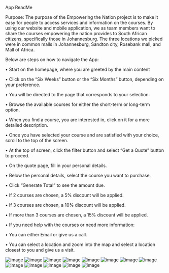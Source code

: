 App ReadMe

Purpose:
The purpose of the Empowering the Nation project is to make it easy for people to access services and information on the courses. By using our website and mobile application, we as team members want to share the courses empowering the nation provides to South African citizens, specifically those in Johannesburg. The three locations we picked were in common malls in Johannesburg, Sandton city, Rosebank mall, and Mall of Africa.

Below are steps on how to navigate the App:

•	Start on the homepage, where you are greeted by the main content

•	Click on the “Six Weeks” button or the “Six Months” button, depending on your preference.

•	You will be directed to the page that corresponds to your selection.

•	Browse the available courses for either the short-term or long-term option.

•	When you find a course, you are interested in, click on it for a more detailed description.

•	Once you have selected your course and are satisfied with your choice, scroll to the top of the screen.

•	At the top of screen, click the filter button and select “Get a Quote” button to proceed.

•	On the quote page, fill in your personal details.

•	Below the personal details, select the course you want to purchase.

•	Click “Generate Total” to see the amount due.

•	If 2 courses are chosen, a 5% discount will be applied.

•	If 3 courses are chosen, a 10% discount will be applied.

•	If more than 3 courses are chosen, a 15% discount will be applied.

•	If you need help with the courses or need more information:

•	You can either Email or give us a call. 

•	You can select a location and zoom into the map and select a location closest to you and give us a visit. 

![image](https://github.com/user-attachments/assets/531e43a6-9fc6-47f7-8c03-8b88f6071c6d)
![image](https://github.com/user-attachments/assets/04952a9e-f314-49fa-8c3b-668b6d913b74)
![image](https://github.com/user-attachments/assets/8ba1e158-ad1d-43d4-b520-6bea8371025b)
![image](https://github.com/user-attachments/assets/398b200d-abdd-44f1-ba63-7f57a1eaf461)
![image](https://github.com/user-attachments/assets/8cc0a933-8eac-40a9-b011-e8ed1d7adc96)
![image](https://github.com/user-attachments/assets/63c020cb-f8cf-47e0-91ca-c6e18b3b4177)
![image](https://github.com/user-attachments/assets/c7a1a2b7-4d8b-4f2d-a655-b6567895bcbf)
![image](https://github.com/user-attachments/assets/43216428-55ed-410b-8758-83512634a2e4)
![image](https://github.com/user-attachments/assets/068c581d-fb7c-4762-a012-6e17b97711c9)
![image](https://github.com/user-attachments/assets/7c311105-ccae-4fdf-a732-f5e2a90856f5)
![image](https://github.com/user-attachments/assets/fec717f8-9fad-4820-899a-47057730feb3)
![image](https://github.com/user-attachments/assets/36abb66c-afb1-4199-8195-fe9df5ce9898)
![image](https://github.com/user-attachments/assets/1f1fe57e-c86c-48e0-8a0c-6c564a7af934)










